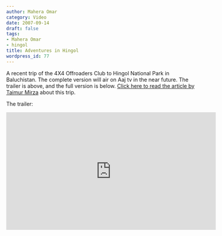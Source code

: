 ```yaml
---
author: Mahera Omar
category: Video
date: 2007-09-14
draft: false
tags:
- Mahera Omar
- hingol
title: Adventures in Hingol
wordpress_id: 77
---
```


A recent trip of the 4X4 Offroaders Club to Hingol National Park in Baluchistan. The complete version will air on Aaj tv in the near future. The trailer is above, and the full version is below. [Click here to read the article by Taimur Mirza](/posts/travels/hingol-national-park/) about this trip.

The trailer:

<iframe width="560" height="315" src="https://www.youtube.com/embed/1u19mXd-pMQ?si=-3nIee-2zqSGSPih" title="YouTube video player" frameborder="0" allow="accelerometer; autoplay; clipboard-write; encrypted-media; gyroscope; picture-in-picture; web-share" referrerpolicy="strict-origin-when-cross-origin" allowfullscreen></iframe>